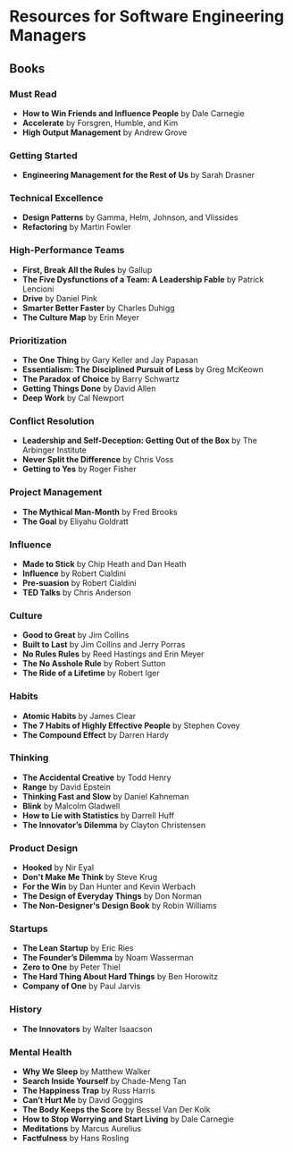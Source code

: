 # Resources for Software Engineering Managers
## Books
### Must Read
* __How to Win Friends and Influence People__ by Dale Carnegie  
* __Accelerate__ by Forsgren, Humble, and Kim
* __High Output Management__ by Andrew Grove

### Getting Started
* __Engineering Management for the Rest of Us__ by Sarah Drasner  

### Technical Excellence
* __Design Patterns__ by Gamma, Helm, Johnson, and Vlissides
* __Refactoring__ by Martin Fowler

### High-Performance Teams
* __First, Break All the Rules__ by Gallup
* __The Five Dysfunctions of a Team: A Leadership Fable__ by Patrick Lencioni
* __Drive__ by Daniel Pink
* __Smarter Better Faster__ by Charles Duhigg
* __The Culture Map__ by Erin Meyer

### Prioritization
* __The One Thing__ by Gary Keller and Jay Papasan
* __Essentialism: The Disciplined Pursuit of Less__ by Greg McKeown
* __The Paradox of Choice__ by Barry Schwartz
* __Getting Things Done__ by David Allen
* __Deep Work__ by Cal Newport

### Conflict Resolution
* __Leadership and Self-Deception: Getting Out of the Box__ by The Arbinger Institute
* __Never Split the Difference__ by Chris Voss
* __Getting to Yes__ by Roger Fisher

### Project Management
* __The Mythical Man-Month__ by Fred Brooks
* __The Goal__ by Eliyahu Goldratt

### Influence
* __Made to Stick__ by Chip Heath and Dan Heath
* __Influence__ by Robert Cialdini
* __Pre-suasion__ by Robert Cialdini
* __TED Talks__ by Chris Anderson

### Culture
* __Good to Great__ by Jim Collins
* __Built to Last__ by Jim Collins and Jerry Porras
* __No Rules Rules__ by Reed Hastings and Erin Meyer
* __The No Asshole Rule__ by Robert Sutton
* __The Ride of a Lifetime__ by Robert Iger

### Habits
* __Atomic Habits__ by James Clear
* __The 7 Habits of Highly Effective People__ by Stephen Covey
* __The Compound Effect__ by Darren Hardy

### Thinking
* __The Accidental Creative__ by Todd Henry
* __Range__ by David Epstein
* __Thinking Fast and Slow__ by Daniel Kahneman
* __Blink__ by Malcolm Gladwell
* __How to Lie with Statistics__ by Darrell Huff
* __The Innovator’s Dilemma__ by Clayton Christensen

### Product Design
* __Hooked__ by Nir Eyal
* __Don't Make Me Think__ by Steve Krug
* __For the Win__ by Dan Hunter and Kevin Werbach
* __The Design of Everyday Things__ by Don Norman
* __The Non-Designer's Design Book__ by Robin Williams

### Startups
* __The Lean Startup__ by Eric Ries
* __The Founder’s Dilemma__ by Noam Wasserman
* __Zero to One__ by Peter Thiel
* __The Hard Thing About Hard Things__ by Ben Horowitz
* __Company of One__ by Paul Jarvis

### History
* __The Innovators__ by Walter Isaacson

### Mental Health
* __Why We Sleep__ by Matthew Walker
* __Search Inside Yourself__ by Chade-Meng Tan
* __The Happiness Trap__ by Russ Harris
* __Can’t Hurt Me__ by David Goggins
* __The Body Keeps the Score__ by Bessel Van Der Kolk
* __How to Stop Worrying and Start Living__ by Dale Carnegie
* __Meditations__ by Marcus Aurelius
* __Factfulness__ by Hans Rosling

